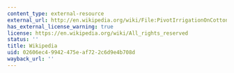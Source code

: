 ```yaml
---
content_type: external-resource
external_url: http://en.wikipedia.org/wiki/File:PivotIrrigationOnCotton.jpg
has_external_license_warning: true
license: https://en.wikipedia.org/wiki/All_rights_reserved
status: ''
title: Wikipedia
uid: 02606ec4-9942-475e-af72-2c6d9e4b708d
wayback_url: ''
---
```

